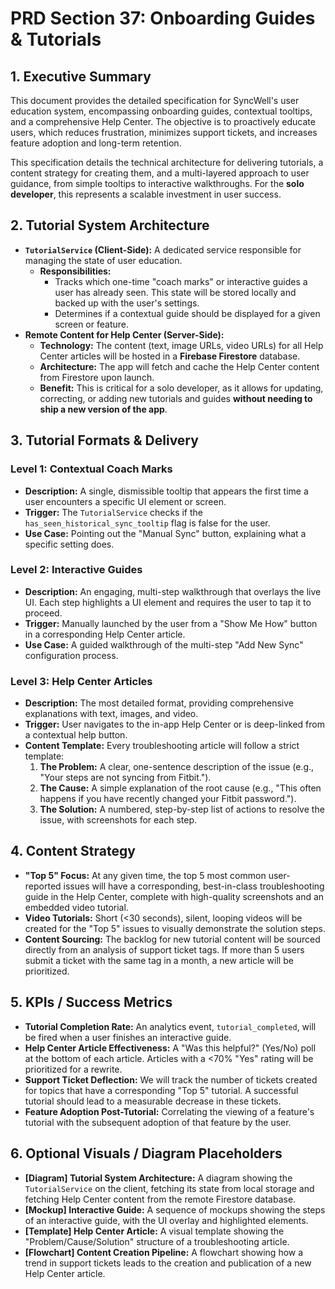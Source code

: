 # PRD Section 37: Onboarding Guides & Tutorials

## 1. Executive Summary

This document provides the detailed specification for SyncWell's user education system, encompassing onboarding guides, contextual tooltips, and a comprehensive Help Center. The objective is to proactively educate users, which reduces frustration, minimizes support tickets, and increases feature adoption and long-term retention.

This specification details the technical architecture for delivering tutorials, a content strategy for creating them, and a multi-layered approach to user guidance, from simple tooltips to interactive walkthroughs. For the **solo developer**, this represents a scalable investment in user success.

## 2. Tutorial System Architecture

*   **`TutorialService` (Client-Side):** A dedicated service responsible for managing the state of user education.
    *   **Responsibilities:**
        *   Tracks which one-time "coach marks" or interactive guides a user has already seen. This state will be stored locally and backed up with the user's settings.
        *   Determines if a contextual guide should be displayed for a given screen or feature.
*   **Remote Content for Help Center (Server-Side):**
    *   **Technology:** The content (text, image URLs, video URLs) for all Help Center articles will be hosted in a **Firebase Firestore** database.
    *   **Architecture:** The app will fetch and cache the Help Center content from Firestore upon launch.
    *   **Benefit:** This is critical for a solo developer, as it allows for updating, correcting, or adding new tutorials and guides **without needing to ship a new version of the app**.

## 3. Tutorial Formats & Delivery

### Level 1: Contextual Coach Marks

*   **Description:** A single, dismissible tooltip that appears the first time a user encounters a specific UI element or screen.
*   **Trigger:** The `TutorialService` checks if the `has_seen_historical_sync_tooltip` flag is false for the user.
*   **Use Case:** Pointing out the "Manual Sync" button, explaining what a specific setting does.

### Level 2: Interactive Guides

*   **Description:** An engaging, multi-step walkthrough that overlays the live UI. Each step highlights a UI element and requires the user to tap it to proceed.
*   **Trigger:** Manually launched by the user from a "Show Me How" button in a corresponding Help Center article.
*   **Use Case:** A guided walkthrough of the multi-step "Add New Sync" configuration process.

### Level 3: Help Center Articles

*   **Description:** The most detailed format, providing comprehensive explanations with text, images, and video.
*   **Trigger:** User navigates to the in-app Help Center or is deep-linked from a contextual help button.
*   **Content Template:** Every troubleshooting article will follow a strict template:
    1.  **The Problem:** A clear, one-sentence description of the issue (e.g., "Your steps are not syncing from Fitbit.").
    2.  **The Cause:** A simple explanation of the root cause (e.g., "This often happens if you have recently changed your Fitbit password.").
    3.  **The Solution:** A numbered, step-by-step list of actions to resolve the issue, with screenshots for each step.

## 4. Content Strategy

*   **"Top 5" Focus:** At any given time, the top 5 most common user-reported issues will have a corresponding, best-in-class troubleshooting guide in the Help Center, complete with high-quality screenshots and an embedded video tutorial.
*   **Video Tutorials:** Short (<30 seconds), silent, looping videos will be created for the "Top 5" issues to visually demonstrate the solution steps.
*   **Content Sourcing:** The backlog for new tutorial content will be sourced directly from an analysis of support ticket tags. If more than 5 users submit a ticket with the same tag in a month, a new article will be prioritized.

## 5. KPIs / Success Metrics

*   **Tutorial Completion Rate:** An analytics event, `tutorial_completed`, will be fired when a user finishes an interactive guide.
*   **Help Center Article Effectiveness:** A "Was this helpful?" (Yes/No) poll at the bottom of each article. Articles with a <70% "Yes" rating will be prioritized for a rewrite.
*   **Support Ticket Deflection:** We will track the number of tickets created for topics that have a corresponding "Top 5" tutorial. A successful tutorial should lead to a measurable decrease in these tickets.
*   **Feature Adoption Post-Tutorial:** Correlating the viewing of a feature's tutorial with the subsequent adoption of that feature by the user.

## 6. Optional Visuals / Diagram Placeholders
*   **[Diagram] Tutorial System Architecture:** A diagram showing the `TutorialService` on the client, fetching its state from local storage and fetching Help Center content from the remote Firestore database.
*   **[Mockup] Interactive Guide:** A sequence of mockups showing the steps of an interactive guide, with the UI overlay and highlighted elements.
*   **[Template] Help Center Article:** A visual template showing the "Problem/Cause/Solution" structure of a troubleshooting article.
*   **[Flowchart] Content Creation Pipeline:** A flowchart showing how a trend in support tickets leads to the creation and publication of a new Help Center article.
